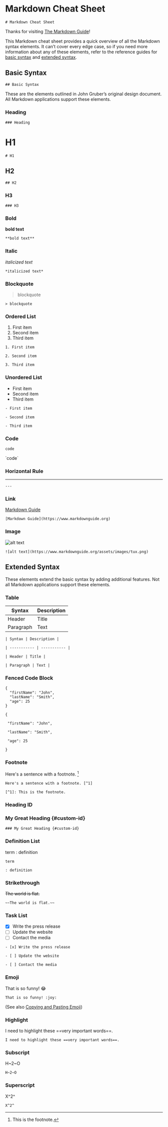 # Markdown Cheat Sheet 
``` # Markdown Cheat Sheet ```

Thanks for visiting [The Markdown Guide](https://www.markdownguide.org)!

This Markdown cheat sheet provides a quick overview of all the Markdown syntax elements. It can’t cover every edge case, so if you need more information about any of these elements, refer to the reference guides for [basic syntax](https://www.markdownguide.org/basic-syntax) and [extended syntax](https://www.markdownguide.org/extended-syntax).

## Basic Syntax   
``` ## Basic Syntax ```

These are the elements outlined in John Gruber’s original design document. All Markdown applications support these elements.

### Heading 
``` ### Heading ```

# H1 
``` # H1 ```
## H2 
``` ## H2 ```
### H3 
``` ### H3 ```

### Bold

**bold text**

``` **bold text** ```

### Italic


*italicized text*

``` *italicized text* ```

### Blockquote


> blockquote

``` > blockquote ```

### Ordered List

1. First item
2. Second item
3. Third item

 
``` 1. First item ```

``` 2. Second item ```

``` 3. Third item ```


### Unordered List

- First item
- Second item
- Third item

``` - First item ```

``` - Second item ```

``` - Third item ```

### Code

`code`

\`code`

### Horizontal Rule

---
``` --- ```

### Link

[Markdown Guide](https://www.markdownguide.org)

``` [Markdown Guide](https://www.markdownguide.org) ```

### Image

![alt text](https://www.markdownguide.org/assets/images/tux.png)

``` ![alt text](https://www.markdownguide.org/assets/images/tux.png) ```

## Extended Syntax

These elements extend the basic syntax by adding additional features. Not all Markdown applications support these elements.

### Table

| Syntax | Description |
| ----------- | ----------- |
| Header | Title |
| Paragraph | Text |

``` | Syntax | Description | ```

``` | ----------- | ----------- | ```

``` | Header | Title | ```

``` | Paragraph | Text | ```


### Fenced Code Block

```
{
  "firstName": "John",
  "lastName": "Smith",
  "age": 25
}
```

``` { ```

```  "firstName": "John", ```

```  "lastName": "Smith", ```

```  "age": 25 ```

``` } ```

### Footnote

Here's a sentence with a footnote. [^1]

[^1]: This is the footnote.

``` Here's a sentence with a footnote. [^1] ```

``` [^1]: This is the footnote. ```


### Heading ID

### My Great Heading {#custom-id}

``` ### My Great Heading {#custom-id} ```
### Definition List

term
: definition

```
term

: definition
``` 
### Strikethrough

~~The world is flat.~~

``` ~~The world is flat.~~ ```

### Task List

- [x] Write the press release
- [ ] Update the website
- [ ] Contact the media

``` - [x] Write the press release ```

``` - [ ] Update the website ```

``` - [ ] Contact the media ```

### Emoji

That is so funny! :joy:

``` That is so funny! :joy: ```

(See also [Copying and Pasting Emoji](https://www.markdownguide.org/extended-syntax/#copying-and-pasting-emoji))

### Highlight

I need to highlight these ==very important words==.

``` I need to highlight these ==very important words==. ```

### Subscript

H~2~O

``` H~2~O ```

### Superscript

X^2^

``` X^2^ ```
